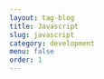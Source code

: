 ```yaml
---
layout: tag-blog
title: Javascript
slug: javascript
category: development
menu: false
order: 1
---
```

